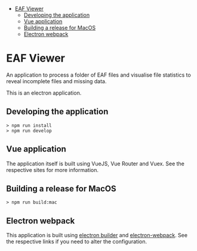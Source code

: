 - [EAF Viewer](#EAF-Viewer)
  - [Developing the application](#Developing-the-application)
  - [Vue application](#Vue-application)
  - [Building a release for MacOS](#Building-a-release-for-MacOS)
  - [Electron webpack](#Electron-webpack)

# EAF Viewer
An application to process a folder of EAF files and visualise file statistics to reveal incomplete files and missing data.

This is an electron application.

## Developing the application

```
> npm run install
> npm run develop
```

## Vue application

The application itself is built using VueJS, Vue Router and Vuex. See the respective sites for more
information.
 
## Building a release for MacOS

```
> npm run build:mac
```

## Electron webpack

This application is built using [electron builder](https://www.electron.build/) and 
[electron-webpack](https://webpack.electron.build/). See the respective links if you need to
alter the configuration.
